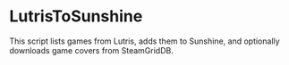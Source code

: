 # LutrisToSunshine
This script lists games from Lutris, adds them to Sunshine, and optionally downloads game covers from SteamGridDB.
